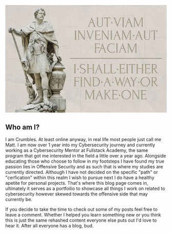 <p align="center">
  
![Unlock](docs/assets/images/AutViam.jpg)

</p>

## Who am I?

I am Crumbles. At least online anyway, in real life most people just call me Matt. I am now over 1 year into my Cybersecurity journey and currently working as a Cybersecurity Mentor at Fullstack Academy, the same program that got me interested in the field a little over a year ago. Alongside educating those who choose to follow in my footsteps I have found my true passion lies in Offensive Security and as such that is where my studies are currently directed. Although I have not decided on the specific "path" or "cerfication" within this realm I wish to pursue next I do have a healthy apetite for personal projects. That's where this blog page comes in, ultimately it serves as a portfoilio to showcase all things I work on related to cybersecurity however skewed towards the offensive side that may currently be. 

If you decide to take the time to check out some of my posts feel free to leave a comment. Whether I helped you learn something new or you think this is just the same rehashed content everyone else puts out I'd love to hear it. After all everyone has a blog, bud.

